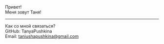 Привет!  
Меня зовут Таня!  

---
Как со мной связаться?  
GitHub: TanyaPushkina  
Email: taniushapushkina@gmail.com
